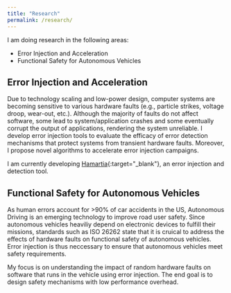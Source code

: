 ```yaml
---
title: "Research"
permalink: /research/
---
```

I am doing research in the following areas:
- Error Injection and Acceleration 
- Functional Safety for Autonomous Vehicles

## Error Injection and Acceleration
Due to technology scaling and low-power design, computer systems are becoming sensitive to various hardware faults (e.g., particle strikes, voltage droop, wear-out, etc.). Although the majority of faults do not affect software, some lead to system/application crashes and some eventually corrupt the output of applications, rendering the system unreliable. I develop error injection tools to evaluate the efficacy of error detection mechanisms that protect systems from transient hardware faults. Moreover, I propose novel algorithms to accelerate error injection campaigns.

<!--
*Error Modeling* is about how to model various hardware faults that propagate through abstraction layers. An analogy is modeling how disease-producing agents (e.g., viruses and bacteria) affect a human body. Such biological propagation process is very complicated, so is its counterpart in computer systems. Prior work assumes that simple error models (e.g., single-bit flips) represent realistic hardware errors. My work generates realistic hardware errors using just in time gate-level fault injection to improve modeling fidelity.

*Error Injection* refers to the experiments of injecting hardware errors into the target system and observing their impact on applications. Depending on the fault type, the hardware state, and the application state, the impact can be quite different. For instance, the fault might slowdown, crash, or even malfunction the application. Through error injection experiments, we can identify the vulnerable regions of the application and evaluate the efficacy of error-mitigation techniques.  
-->
I am currently developing [Hamartia](http://lph.ece.utexas.edu/users/hamartia/){:target="_blank"}, an error injection and detection tool. 

## Functional Safety for Autonomous Vehicles
As human errors account for >90% of car accidents in the US, Autonomous Driving is an emerging technology to improve road user safety. 
Since autonomous vehicles heaviliy depend on electronic devices to fulfill their missions, standards such as ISO 26262 state that it is cruical to address the effects of hardware faults on functional safety of autonomous vehicles. Error injection is thus neccessary to ensure that autonomous vehicles meet safety requirements.

My focus is on understanding the impact of random hardware faults on software that runs in the vehicle using error injection. The end goal is to design safety mechanisms with low performance overhead.


